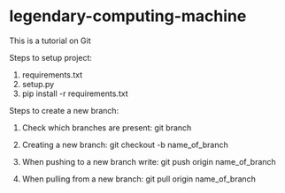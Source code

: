 # legendary-computing-machine
This is a tutorial on Git

Steps to setup project:
1. requirements.txt
2. setup.py
3. pip install -r requirements.txt


Steps to create a new branch:
1. Check which branches are present:
    git branch

2. Creating a new branch:
    git checkout -b name_of_branch

3. When pushing to a new branch write:
   git push origin name_of_branch

4. When pulling from a new branch:
    git pull origin name_of_branch